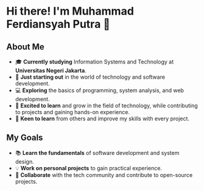 # Hi there! I'm Muhammad Ferdiansyah Putra 👋

## About Me
- 🎓 **Currently studying** Information Systems and Technology at **Universitas Negeri Jakarta**.
- 🌱 **Just starting out** in the world of technology and software development.
- 💻 **Exploring** the basics of programming, system analysis, and web development.
- 🚀 **Excited to learn** and grow in the field of technology, while contributing to projects and gaining hands-on experience.
- 🧠 **Keen to learn** from others and improve my skills with every project.

## My Goals
- 📚 **Learn the fundamentals** of software development and system design.
- 💡 **Work on personal projects** to gain practical experience.
- 🤝 **Collaborate** with the tech community and contribute to open-source projects.
